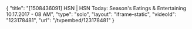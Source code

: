 {
    "title": "[1508436091] HSN | HSN Today: Season's Eatings & Entertaining 10.17.2017 - 08 AM",
    "type": "solo",
    "layout": "iframe-static",
    "videoId": "123178481",
    "url": "\/tvpembed\/123178481"
}